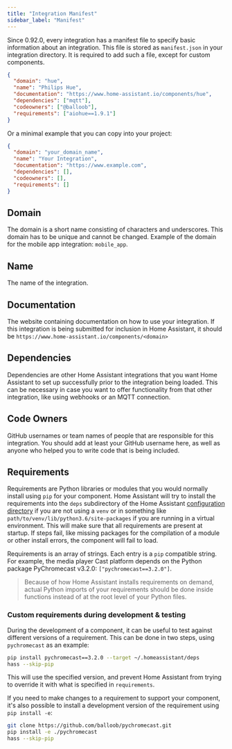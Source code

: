 ```yaml
---
title: "Integration Manifest"
sidebar_label: "Manifest"
---
```


Since 0.92.0, every integration has a manifest file to specify basic information about an integration. This file is stored as `manifest.json` in your integration directory. It is required to add such a file, except for custom components.

```json
{
  "domain": "hue",
  "name": "Philips Hue",
  "documentation": "https://www.home-assistant.io/components/hue",
  "dependencies": ["mqtt"],
  "codeowners": ["@balloob"],
  "requirements": ["aiohue==1.9.1"]
}
```

Or a minimal example that you can copy into your project:

```json
{
  "domain": "your_domain_name",
  "name": "Your Integration",
  "documentation": "https://www.example.com",
  "dependencies": [],
  "codeowners": [],
  "requirements": []
}
```

## Domain

The domain is a short name consisting of characters and underscores. This domain has to be unique and cannot be changed. Example of the domain for the mobile app integration: `mobile_app`.

## Name

The name of the integration.

## Documentation

The website containing documentation on how to use your integration. If this integration is being submitted for inclusion in Home Assistant, it should be `https://www.home-assistant.io/components/<domain>`

## Dependencies

Dependencies are other Home Assistant integrations that you want Home Assistant to set up successfully prior to the integration being loaded. This can be necessary in case you want to offer functionality from that other integration, like using webhooks or an MQTT connection.

## Code Owners

GitHub usernames or team names of people that are responsible for this integration. You should add at least your GitHub username here, as well as anyone who helped you to write code that is being included.

## Requirements

Requirements are Python libraries or modules that you would normally install using `pip` for your component. Home Assistant will try to install the requirements into the `deps` subdirectory of the Home Assistant [configuration directory](https://www.home-assistant.io/docs/configuration/) if you are not using a `venv` or in something like `path/to/venv/lib/python3.6/site-packages` if you are running in a virtual environment. This will make sure that all requirements are present at startup. If steps fail, like missing packages for the compilation of a module or other install errors, the component will fail to load.

Requirements is an array of strings. Each entry is a `pip` compatible string. For example, the media player Cast platform depends on the Python package PyChromecast v3.2.0: `["pychromecast==3.2.0"]`.

> Because of how Home Assistant installs requirements on demand, actual Python imports of your requirements should be done inside functions instead of at the root level of your Python files.

### Custom requirements during development & testing

During the development of a component, it can be useful to test against different versions of a requirement. This can be done in two steps, using `pychromecast` as an example:

```bash
pip install pychromecast==3.2.0 --target ~/.homeassistant/deps
hass --skip-pip
```

This will use the specified version, and prevent Home Assistant from trying to override it with what is specified in `requirements`.

If you need to make changes to a requirement to support your component, it's also possible to install a development version of the requirement using `pip install -e`:

```bash
git clone https://github.com/balloob/pychromecast.git
pip install -e ./pychromecast
hass --skip-pip
```
